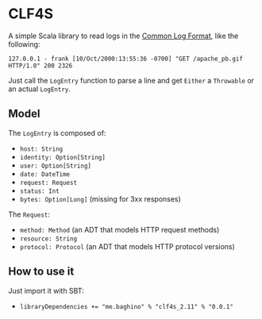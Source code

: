 CLF4S
=====

A simple Scala library to read logs in the [Common Log Format](https://en.wikipedia.org/wiki/Common_Log_Format), like the following:

```127.0.0.1 - frank [10/Oct/2000:13:55:36 -0700] "GET /apache_pb.gif HTTP/1.0" 200 2326```

Just call the ```LogEntry``` function to parse a line and get ```Either``` a ```Throwable``` or an actual ```LogEntry```.

Model
-----

The ```LogEntry``` is composed of:
* ```host: String```
* ```identity: Option[String]```
* ```user: Option[String]```
* ```date: DateTime```
* ```request: Request```
* ```status: Int```
* ```bytes: Option[Long]``` (missing for 3xx responses)

The ```Request```:
* ```method: Method``` (an ADT that models HTTP request methods)
* ```resource: String```
* ```protocol: Protocol``` (an ADT that models HTTP protocol versions)

How to use it
-------------

Just import it with SBT:
* ```libraryDependencies += "me.baghino" % "clf4s_2.11" % "0.0.1"```

